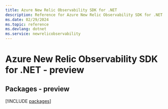 ```yaml
---
title: Azure New Relic Observability SDK for .NET
description: Reference for Azure New Relic Observability SDK for .NET
ms.date: 02/29/2024
ms.topic: reference
ms.devlang: dotnet
ms.service: newrelicobservability
---
```

# Azure New Relic Observability SDK for .NET - preview
## Packages - preview
[!INCLUDE [packages](new-relic-observability-index.md)]